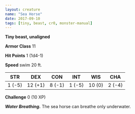 ```yaml
---
layout: creature
name: "Sea Horse"
date: 2017-09-10
tags: [tiny, beast, cr0, monster-manual]
---
```


**Tiny beast, unaligned**

**Armor Class** 11

**Hit Points** 1 (1d4-1)

**Speed** swim 20 ft.

|   STR   |   DEX   |   CON   |   INT   |   WIS   |   CHA   |
|:-----:|:-----:|:-----:|:-----:|:-----:|:-----:|
| 1 (-5) | 12 (+1) | 8 (-1) | 1 (-5) | 10 (0) | 2 (-4) |

**Challenge** 0 (10 XP)

***Water Breathing.*** The sea horse can breathe only underwater.

